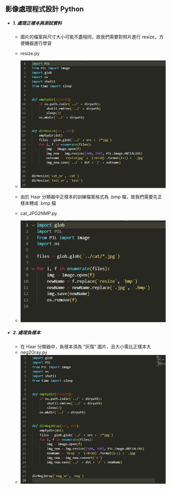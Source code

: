 ## 影像處理程式設計 Python

- ##### 1. 處理正樣本與測試資料
  - 圖片的檔案與尺寸大小可能不盡相同，故我們需要對照片進行 resize，方便機器進行學習

  - resize.py
  - ![alt text](image-6.png)

  - 由於 Haar 分類器中正樣本的訓練檔案格式為 .bmp 檔，故我們需要先正樣本轉成 .bmp 檔
  - cat_JPG2NMP.py
  - ![alt text](image-8.png)

- ##### 2. 處理負樣本
  - 在 Haar 分類器中，負樣本須為 "灰階" 圖片，且大小需比正樣本大
  - neg2Gray.py
  - ![alt text](image-7.png)